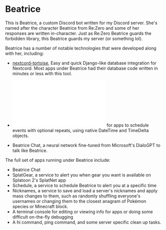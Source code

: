 # Beatrice

This is Beatrice, a custom Discord bot written for my Discord server. She's named after the character Beatrice from 
Re:Zero and some of her responses are written in-character. Just as Re:Zero Beatrice guards the forbidden library, this 
Beatrice guards my server (or something lol).

Beatrice has a number of notable technologies that were developed along with her, including:

- [nextcord-tortoise](https://github.com/pmdevita/nextcord-tortoise), Easy and quick Django-like database integration 
for Nextcord. Most apps under Beatrice had their database code written in minutes or less with this tool.

- ![Efficient async timers](util/timer.py) for apps to schedule events with optional repeats, using native DateTime and 
TimeDelta objects.

- Beatrice Chat, a neural network fine-tuned from Microsoft's DialoGPT to talk like Beatrice.

The full set of apps running under Beatrice include:

- Beatrice Chat
- SplatGear, a service to alert you when gear you want is available on Splatoon 2's SplatNet app
- Schedule, a service to schedule Beatrice to alert you at a specific time
- Nicknames, a service to save and load a server's nicknames and apply mass changes to them, such as randomly 
shuffling everyone's usernames or changing them to the closest anagram of Pokémon species or Minecraft block.
- A terminal console for editing or viewing info for apps or doing some difficult on-the-fly debugging
- A hi command, ping command, and some server specific clean up tasks.


